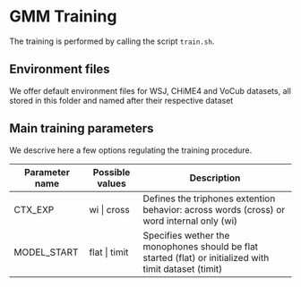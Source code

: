 # GMM Training

The training is performed by calling the script `train.sh`.

## Environment files

We offer default environment files for WSJ, CHiME4 and VoCub datasets, all stored in this folder and named after their respective dataset

## Main training parameters

We descrive here a few options regulating the training procedure.

| Parameter name | Possible values | Description |
|-|-|-|
| CTX_EXP | wi \| cross| Defines the triphones extention behavior: across words (cross) or word internal only (wi)|
| MODEL_START | flat \| timit | Specifies wether the monophones should be flat started (flat) or initialized with timit dataset (timit)|
